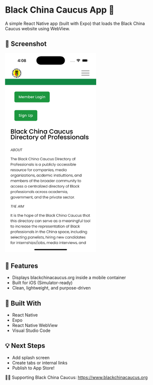 # Black China Caucus App 📱

A simple React Native app (built with Expo) that loads the Black China Caucus website using WebView.

## 📸 Screenshot

<img src="./simulator.png" alt="App Screenshot" width="300"/>

## 🔨 Features
- Displays blackchinacaucus.org inside a mobile container
- Built for iOS (Simulator-ready)
- Clean, lightweight, and purpose-driven

## 🚀 Built With
- React Native
- Expo
- React Native WebView
- Visual Studio Code

## 💡 Next Steps
- Add splash screen
- Create tabs or internal links
- Publish to App Store!

✊🏽 Supporting Black China Caucus: https://www.blackchinacaucus.org
